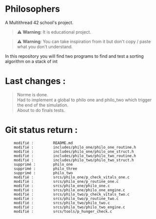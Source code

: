 # Philosophers
A Multithread 42 school's project. 

> :warning: **Warning**: It is educational project.

> :warning: **Warning**: You can take inspiration from it but don't copy / paste what you don't understand.

In this repository you will find two programs to find and test a sorting algorithm on a stack of int

# Last changes :
> Norme is done.  
> Had to implement a global to philo one and philo_two which trigger the end of the simulation.  
> About to do finals tests.   

# Git status return :

        modifié :         README.md
        modifié :         includes/philo_one/philo_one_routine.h
        modifié :         includes/philo_one/philo_one_struct.h
        modifié :         includes/philo_two/philo_two_routine.h
        modifié :         includes/philo_two/philo_two_struct.h
        supprimé :        philo_one
        supprimé :        philo_three
        supprimé :        philo_two
        modifié :         srcs/philo_one/p_check_vitals_one.c
        modifié :         srcs/philo_one/p_routine_one.c
        modifié :         srcs/philo_one/philo_one.c
        modifié :         srcs/philo_one/philo_one_engine.c
        modifié :         srcs/philo_two/p_check_vitals_two.c
        modifié :         srcs/philo_two/p_routine_two.c
        modifié :         srcs/philo_two/philo_two.c
        modifié :         srcs/philo_two/philo_two_engine.c
        modifié :         srcs/tools/p_hunger_check.c
